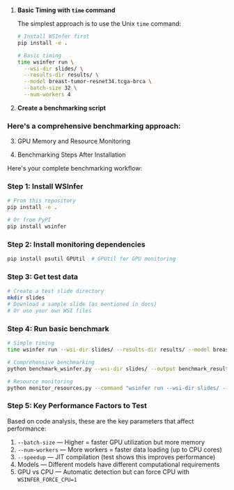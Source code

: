 1. **Basic Timing with `time` command**

   The simplest approach is to use the Unix `time` command:

   ```sh
   # Install WSInfer first
   pip install -e .

   # Basic timing
   time wsinfer run \
     --wsi-dir slides/ \
     --results-dir results/ \
     --model breast-tumor-resnet34.tcga-brca \
     --batch-size 32 \
     --num-workers 4
   ```

2. **Create a benchmarking script**

### Here's a comprehensive benchmarking approach:

3. GPU Memory and Resource Monitoring

4. Benchmarking Steps After Installation

Here's your complete benchmarking workflow:

### Step 1: Install WSInfer

```sh
# From this repository
pip install -e .

# Or from PyPI
pip install wsinfer
```

### Step 2: Install monitoring dependencies

```sh
pip install psutil GPUtil  # GPUtil for GPU monitoring
```

### Step 3: Get test data

```sh
# Create a test slide directory
mkdir slides
# Download a sample slide (as mentioned in docs)
# Or use your own WSI files
```

### Step 4: Run basic benchmark

```sh
# Simple timing
time wsinfer run --wsi-dir slides/ --results-dir results/ --model breast-tumor-resnet34.tcga-brca

# Comprehensive benchmarking
python benchmark_wsinfer.py --wsi-dir slides/ --output benchmark_results.json

# Resource monitoring
python monitor_resources.py --command "wsinfer run --wsi-dir slides/ --results-dir results/ --model breast-tumor-resnet34.tcga-brca"
```

### Step 5: Key Performance Factors to Test

Based on code analysis, these are the key parameters that affect performance:

1. `--batch-size` &mdash; Higher = faster GPU utilization but more memory
2. `--num-workers` &mdash; More workers = faster data loading (up to CPU cores)
3. `--speedup` &mdash; JIT compilation (test shows this improves performance)
4. Models &mdash; Different models have different computational requirements
5. GPU vs CPU &mdash; Automatic detection but can force CPU with `WSINFER_FORCE_CPU=1`

<br>
